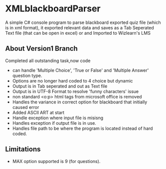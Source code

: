 # XMLblackboardParser
A simple C# console program to parse blackboard exported quiz file (which is in xml format), it exported relevant data and saves as a Tab Seperated Text file (that can be open in excel) or and Imported to Wizlearn's LMS

## About Version1  Branch
Completed all outstanding task,now code
* can handle 'Multiple Choice', 'True or False' and 'Multiple Answer' question type.
* Options are no longer hard coded to 4 choice but dynamic
* Output is in Tab seperated and out as Text file
* Output is in UTF-8 Format to resolve 'funny characters' issue
* non standard <o:p> html tags from microsoft office is removed
* Handles the variance in correct option for blackboard that initially caused error
* Added ASCII ART at start
* Handle exception where input file is misisng
* Handles exception if output file is in use.
* Handles file path to be where the program is located instead of hard coded.

## Limitations
* MAX option supported is 9 (for questions). 

